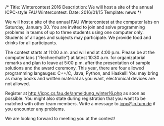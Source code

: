 /*
Title: Wintercontest 2016
Description: We will host a site of the annual ICPC-style FAU Wintercontest.
Date: 2016/01/15
Template: news
*/

We will host a site of the annual FAU Wintercontest at the computer labs on Saturday, January 30. You are invited to join and solve programming problems in teams of up to three students using one computer only. Students of all ages and subjects may participate. We provide food and drinks for all participants.

The contest starts at 11:00 a.m. and will end at 4:00 p.m. Please be at the computer labs ("Rechnerhalle") at latest 10:30 a.m. for organizatorial remarks and plan to leave at 5:00 p.m. after the presentation of sample solutions and the award ceremony. This year, there are four allowed programming langauges: C++/C, Java, Python, and Haskell! You may bring as many books and written material as you want, electronical devices are not allowed.

Register at http://icpc.cs.fau.de/anmeldung_winter16.php as soon as possible. You might also state during registration that you want to be matched with other team members. Write a message to icpc@in.tum.de if you encounter any problems.

We are looking forward to meeting you at the contest!
